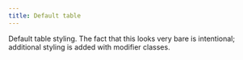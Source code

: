 ```yaml
---
title: Default table
---
```


Default table styling. The fact that this looks very bare is intentional; additional styling is added with modifier classes.